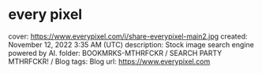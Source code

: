 # every pixel

cover: https://www.everypixel.com/i/share-everypixel-main2.jpg
created: November 12, 2022 3:35 AM (UTC)
description: Stock image search engine powered by AI.
folder: BOOKMRKS-MTHRFCKR / SEARCH PARTY MTHRFCKR! / Blog
tags: Blog
url: https://www.everypixel.com